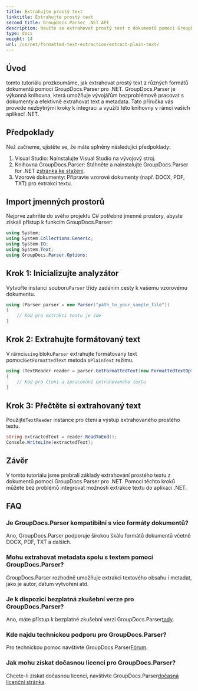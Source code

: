 ```yaml
---
title: Extrahujte prostý text
linktitle: Extrahujte prostý text
second_title: GroupDocs.Parser .NET API
description: Naučte se extrahovat prostý text z dokumentů pomocí GroupDocs.Parser for .NET. Snadné kroky pro integraci extrakce textu do vašich aplikací.
type: docs
weight: 14
url: /cs/net/formatted-text-extraction/extract-plain-text/
---
```

## Úvod
tomto tutoriálu prozkoumáme, jak extrahovat prostý text z různých formátů dokumentů pomocí GroupDocs.Parser pro .NET. GroupDocs.Parser je výkonná knihovna, která umožňuje vývojářům bezproblémově pracovat s dokumenty a efektivně extrahovat text a metadata. Tato příručka vás provede nezbytnými kroky k integraci a využití této knihovny v rámci vašich aplikací .NET.
## Předpoklady
Než začneme, ujistěte se, že máte splněny následující předpoklady:
1. Visual Studio: Nainstalujte Visual Studio na vývojový stroj.
2.  Knihovna GroupDocs.Parser: Stáhněte a nainstalujte GroupDocs.Parser for .NET z[stránka ke stažení](https://releases.groupdocs.com/parser/net/).
3. Vzorové dokumenty: Připravte vzorové dokumenty (např. DOCX, PDF, TXT) pro extrakci textu.

## Import jmenných prostorů
Nejprve zahrňte do svého projektu C# potřebné jmenné prostory, abyste získali přístup k funkcím GroupDocs.Parser:
```csharp
using System;
using System.Collections.Generic;
using System.IO;
using System.Text;
using GroupDocs.Parser.Options;
```
## Krok 1: Inicializujte analyzátor
 Vytvořte instanci souboru`Parser` třídy zadáním cesty k vašemu vzorovému dokumentu.
```csharp
using (Parser parser = new Parser("path_to_your_sample_file"))
{
    // Kód pro extrakci textu je zde
}
```
## Krok 2: Extrahujte formátovaný text
 V rámci`using` bloku`Parser` extrahujte formátovaný text pomocí`GetFormattedText` metoda s`PlainText` režimu.
```csharp
using (TextReader reader = parser.GetFormattedText(new FormattedTextOptions(FormattedTextMode.PlainText)))
{
    // Kód pro čtení a zpracování extrahovaného textu
}
```
## Krok 3: Přečtěte si extrahovaný text
 Použijte`TextReader` instance pro čtení a výstup extrahovaného prostého textu.
```csharp
string extractedText = reader.ReadToEnd();
Console.WriteLine(extractedText);
```

## Závěr
V tomto tutoriálu jsme probrali základy extrahování prostého textu z dokumentů pomocí GroupDocs.Parser pro .NET. Pomocí těchto kroků můžete bez problémů integrovat možnosti extrakce textu do aplikací .NET.

## FAQ
### Je GroupDocs.Parser kompatibilní s více formáty dokumentů?
Ano, GroupDocs.Parser podporuje širokou škálu formátů dokumentů včetně DOCX, PDF, TXT a dalších.
### Mohu extrahovat metadata spolu s textem pomocí GroupDocs.Parser?
GroupDocs.Parser rozhodně umožňuje extrakci textového obsahu i metadat, jako je autor, datum vytvoření atd.
### Je k dispozici bezplatná zkušební verze pro GroupDocs.Parser?
 Ano, máte přístup k bezplatné zkušební verzi GroupDocs.Parser[tady](https://releases.groupdocs.com/).
### Kde najdu technickou podporu pro GroupDocs.Parser?
 Pro technickou pomoc navštivte GroupDocs.Parser[Fórum](https://forum.groupdocs.com/c/parser/17).
### Jak mohu získat dočasnou licenci pro GroupDocs.Parser?
 Chcete-li získat dočasnou licenci, navštivte GroupDocs.Parser[dočasná licenční stránka](https://purchase.groupdocs.com/temporary-license/).